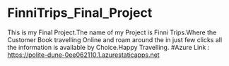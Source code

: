 # FinniTrips_Final_Project
This is my Final Project.The name of my Project is Finni Trips.Where the Customer Book travelling Online and roam around the in just few clicks all the information is available by Choice.Happy Travelling.
#Azure Link : https://polite-dune-0ee062110.1.azurestaticapps.net
